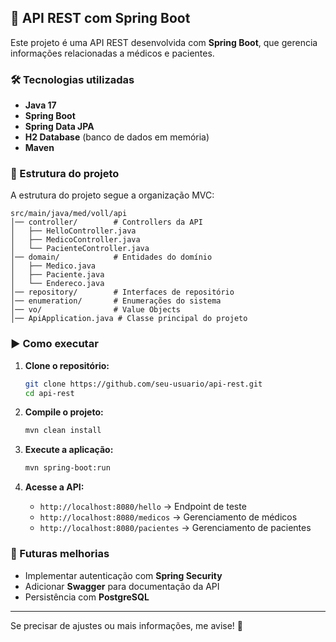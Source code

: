 ## 📌 API REST com Spring Boot  

Este projeto é uma API REST desenvolvida com **Spring Boot**, que gerencia informações relacionadas a médicos e pacientes.  

### 🛠 Tecnologias utilizadas  

- **Java 17**  
- **Spring Boot**  
- **Spring Data JPA**  
- **H2 Database** (banco de dados em memória)  
- **Maven**  

### 💁️️ Estrutura do projeto  

A estrutura do projeto segue a organização MVC:  

```
src/main/java/med/voll/api  
│── controller/        # Controllers da API  
│   ├── HelloController.java  
│   ├── MedicoController.java  
│   └── PacienteController.java  
│── domain/            # Entidades do domínio  
│   ├── Medico.java  
│   ├── Paciente.java  
│   └── Endereco.java  
│── repository/        # Interfaces de repositório  
│── enumeration/       # Enumerações do sistema  
│── vo/                # Value Objects  
│── ApiApplication.java # Classe principal do projeto  
```

### ▶️ Como executar  

1. **Clone o repositório:**  
   ```sh
   git clone https://github.com/seu-usuario/api-rest.git
   cd api-rest
   ```

2. **Compile o projeto:**  
   ```sh
   mvn clean install
   ```

3. **Execute a aplicação:**  
   ```sh
   mvn spring-boot:run
   ```

4. **Acesse a API:**  
   - `http://localhost:8080/hello` → Endpoint de teste  
   - `http://localhost:8080/medicos` → Gerenciamento de médicos  
   - `http://localhost:8080/pacientes` → Gerenciamento de pacientes  

### 📌 Futuras melhorias  

- Implementar autenticação com **Spring Security**  
- Adicionar **Swagger** para documentação da API  
- Persistência com **PostgreSQL**  

---  
Se precisar de ajustes ou mais informações, me avise! 🚀
